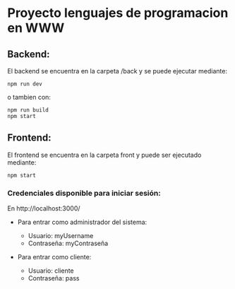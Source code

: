 # Proyecto lenguajes de programacion en WWW

## Backend:
El backend se encuentra en la carpeta /back y se puede ejecutar mediante:

```
npm run dev
```
o tambien  con:

```
npm run build
npm start
```

## Frontend:
El frontend se encuentra en la carpeta front y puede ser ejecutado mediante:

```
npm start
```

### Credenciales disponible para iniciar sesión:
En http://localhost:3000/

- Para entrar como administrador del sistema:
  - Usuario: myUsername
  - Contraseña: myContraseña

- Para entrar como cliente:
  - Usuario: cliente
  - Contraseña: pass
